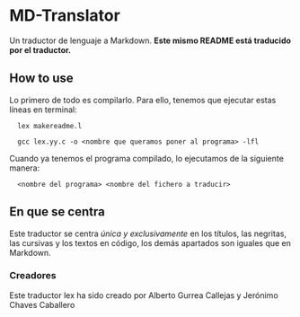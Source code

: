 # MD-Translator 
Un traductor de lenguaje a Markdown. **Este mismo README está traducido por el traductor.**

## How to use 
Lo primero de todo es compilarlo. Para ello, tenemos que ejecutar estas líneas en terminal:

```
  lex makereadme.l

  gcc lex.yy.c -o <nombre que queramos poner al programa> -lfl
```

Cuando ya tenemos el programa compilado, lo ejecutamos de la siguiente manera:

```
  <nombre del programa> <nombre del fichero a traducir>
```

## En que se centra 

Este traductor se centra *única y exclusivamente* en los títulos, las negritas, las cursivas y los textos en código, los demás apartados son iguales que en Markdown.

### Creadores 

Este traductor lex ha sido creado por Alberto Gurrea Callejas y Jerónimo Chaves Caballero
